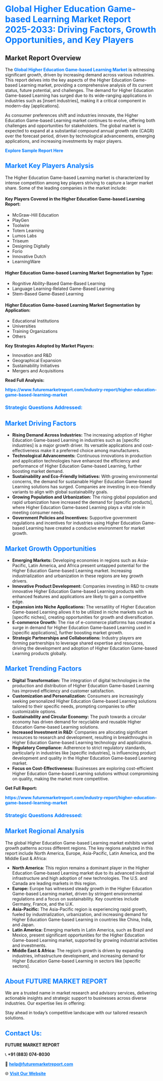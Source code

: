 <h1 style="color: #007BFF;">Global Higher Education Game-based Learning Market Report 2025-2033: Driving Factors, Growth Opportunities, and Key Players</h1>

<section id="overview">
<h2>Market Report Overview</h2>
<p>The <a href="https://www.futuremarketreport.com/industry-report/higher-education-game-based-learning-market" style="color: #007BFF; text-decoration: none;"><strong>Global Higher Education Game-based Learning Market</strong></a> is witnessing significant growth, driven by increasing demand across various industries. This report delves into the key aspects of the Higher Education Game-based Learning market, providing a comprehensive analysis of its current status, future potential, and challenges. The demand for Higher Education Game-based Learning has surged due to its wide-ranging applications in industries such as [insert industries], making it a critical component in modern-day [applications].</p>
<p>As consumer preferences shift and industries innovate, the Higher Education Game-based Learning market continues to evolve, offering both challenges and opportunities for stakeholders. The global market is expected to expand at a substantial compound annual growth rate (CAGR) over the forecast period, driven by technological advancements, emerging applications, and increasing investments by major players.</p>
</section>

<section id="overview">
<p><a href="https://www.futuremarketreport.com/request-sample/reportId=106776" style="color: #007BFF; text-decoration: none;"><strong>Explore Sample Report Here</strong></a></p>
</section>

<section id="key-players">
<h2 style="color: #007BFF;">Market Key Players Analysis</h2>
<p>The Higher Education Game-based Learning market is characterized by intense competition among key players striving to capture a larger market share. Some of the leading companies in the market include:</p>
<h4>Key Players Covered in the Higher Education Game-based Learning Report:</h4>
<ul><li>McGraw-Hill Education</li><li>PlayGen</li><li>Toolwire</li><li>Totem Learning</li><li>Lumos Labs</li><li>Triseum</li><li>Designing Digitally</li><li>Forio</li><li>Innovative Dutch</li><li>LearningWare</li></ul>
<h4>Higher Education Game-based Learning Market Segmentation by Type:</h4>
<ul><li>Rognitive Ability-Based Game-Based Learning</li><li>Language Learning-Related Game-Based Learning</li><li>Stem-Based Game-Based Learning</li></ul>

<h4>Higher Education Game-based Learning Market Segmentation by Application:</h4>
<ul><li>Educational Institutions</li><li>Universities</li><li>Training Organizations</li><li>Others</li></ul>
<p><strong>Key Strategies Adopted by Market Players:</strong></p>
<ul>
<li>Innovation and R&D</li>
<li>Geographical Expansion</li>
<li>Sustainability Initiatives</li>
<li>Mergers and Acquisitions</li>
</ul>
</section>

<section>
<p><strong>Read Full Analysis: </strong></p><a href="https://www.futuremarketreport.com/industry-report/higher-education-game-based-learning-market" style="color: #007BFF; text-decoration: none;"><strong>https://www.futuremarketreport.com/industry-report/higher-education-game-based-learning-market</strong></a>
<h3 style="color: #007BFF;">Strategic Questions Addressed:</h3>
</section>

<section id="driving-factors">
<h2 style="color: #007BFF;">Market Driving Factors</h2>
<ul>
<li><strong>Rising Demand Across Industries:</strong> The increasing adoption of Higher Education Game-based Learning in industries such as [specific industries] is a major growth driver. Its versatile applications and cost-effectiveness make it a preferred choice among manufacturers.</li>
<li><strong>Technological Advancements:</strong> Continuous innovations in production and application technologies have enhanced the efficiency and performance of Higher Education Game-based Learning, further boosting market demand.</li>
<li><strong>Sustainability and Eco-Friendly Initiatives:</strong> With growing environmental concerns, the demand for sustainable Higher Education Game-based Learning solutions has surged. Companies are investing in eco-friendly variants to align with global sustainability goals.</li>
<li><strong>Growing Population and Urbanization:</strong> The rising global population and rapid urbanization have increased the demand for [specific products], where Higher Education Game-based Learning plays a vital role in meeting consumer needs.</li>
<li><strong>Government Policies and Incentives:</strong> Supportive government regulations and incentives for industries using Higher Education Game-based Learning have created a conducive environment for market growth.</li>
</ul>
</section>

<section id="growth-opportunities">
<h2 style="color: #007BFF;">Market Growth Opportunities</h2>
<ul>
<li><strong>Emerging Markets:</strong> Developing economies in regions such as Asia-Pacific, Latin America, and Africa present untapped potential for the Higher Education Game-based Learning market. Increasing industrialization and urbanization in these regions are key growth drivers.</li>
<li><strong>Innovative Product Development:</strong> Companies investing in R&D to create innovative Higher Education Game-based Learning products with enhanced features and applications are likely to gain a competitive edge.</li>
<li><strong>Expansion into Niche Applications:</strong> The versatility of Higher Education Game-based Learning allows it to be utilized in niche markets such as [specific niches], creating opportunities for growth and diversification.</li>
<li><strong>E-commerce Growth:</strong> The rise of e-commerce platforms has created a surge in demand for Higher Education Game-based Learning used in [specific applications], further boosting market growth.</li>
<li><strong>Strategic Partnerships and Collaborations:</strong> Industry players are forming partnerships to leverage shared expertise and resources, driving the development and adoption of Higher Education Game-based Learning products globally.</li>
</ul>
</section>

<section id="trending-factors">
<h2 style="color: #007BFF;">Market Trending Factors</h2>
<ul>
<li><strong>Digital Transformation:</strong> The integration of digital technologies in the production and distribution of Higher Education Game-based Learning has improved efficiency and customer satisfaction.</li>
<li><strong>Customization and Personalization:</strong> Consumers are increasingly seeking personalized Higher Education Game-based Learning solutions tailored to their specific needs, prompting companies to offer customizable options.</li>
<li><strong>Sustainability and Circular Economy:</strong> The push towards a circular economy has driven demand for recyclable and reusable Higher Education Game-based Learning solutions.</li>
<li><strong>Increased Investment in R&D:</strong> Companies are allocating significant resources to research and development, resulting in breakthroughs in Higher Education Game-based Learning technology and applications.</li>
<li><strong>Regulatory Compliance:</strong> Adherence to strict regulatory standards, particularly in industries like [specific industries], is influencing product development and quality in the Higher Education Game-based Learning market.</li>
<li><strong>Focus on Cost-Effectiveness:</strong> Businesses are exploring cost-efficient Higher Education Game-based Learning solutions without compromising on quality, making the market more competitive.</li>
</ul>
</section>

<section>
<p><strong>Get Full Report: </strong></p><a href="https://www.futuremarketreport.com/industry-report/higher-education-game-based-learning-market" style="color: #007BFF; text-decoration: none;"><strong>https://www.futuremarketreport.com/industry-report/higher-education-game-based-learning-market</strong></a>
<h3 style="color: #007BFF;">Strategic Questions Addressed:</h3>
</section>


<section id="regional-analysis">
<h2 style="color: #007BFF;">Market Regional Analysis</h2>
<p>The global Higher Education Game-based Learning market exhibits varied growth patterns across different regions. The key regions analyzed in this report include North America, Europe, Asia-Pacific, Latin America, and the Middle East & Africa:</p>
<ul>
<li><strong>North America:</strong> This region remains a dominant player in the Higher Education Game-based Learning market due to its advanced industrial infrastructure and high adoption of new technologies. The U.S. and Canada are leading markets in this region.</li>
<li><strong>Europe:</strong> Europe has witnessed steady growth in the Higher Education Game-based Learning market, driven by stringent environmental regulations and a focus on sustainability. Key countries include Germany, France, and the U.K.</li>
<li><strong>Asia-Pacific:</strong> The Asia-Pacific region is experiencing rapid growth, fueled by industrialization, urbanization, and increasing demand for Higher Education Game-based Learning in countries like China, India, and Japan.</li>
<li><strong>Latin America:</strong> Emerging markets in Latin America, such as Brazil and Mexico, present significant opportunities for the Higher Education Game-based Learning market, supported by growing industrial activities and investments.</li>
<li><strong>Middle East & Africa:</strong> The region’s growth is driven by expanding industries, infrastructure development, and increasing demand for Higher Education Game-based Learning in sectors like [specific sectors].</li>
</ul>
</section>

<footer>
<h2 style="color: #007BFF;">About FUTURE MARKET REPORT</h2>
<p>We are a trusted name in market research and advisory services, delivering actionable insights and strategic support to businesses across diverse industries. Our expertise lies in offering:</p>

<p>Stay ahead in today’s competitive landscape with our tailored research solutions.</p>

<h2 style="color: #007BFF;">Contact Us:</h2>
<p><strong>FUTURE MARKET REPORT</strong></p>
<p>📞 <strong>+91 (883) 074-8030</strong></p>
<p>📧 <strong><a href="mailto:help@futuremarketreport.com" style="color: #007BFF;">help@futuremarketreport.com</a></strong></p>
<p>🌐 <strong><a href="https://www.futuremarketreport.com/" style="color: #007BFF;">Visit Our Website</a></strong></p>
</footer>